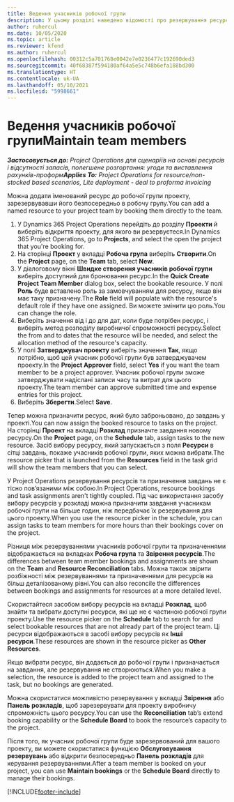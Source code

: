 ```yaml
---
title: Ведення учасників робочої групи
description: У цьому розділі наведено відомості про резервування ресурсів для робочих груп проекту та призначення їх завдань.
author: ruhercul
ms.date: 10/05/2020
ms.topic: article
ms.reviewer: kfend
ms.author: ruhercul
ms.openlocfilehash: 00312c5a701768e0042e7e0236477c192690ded3
ms.sourcegitcommit: 40f68387f594180af64a5e5c748b6efa188bd300
ms.translationtype: HT
ms.contentlocale: uk-UA
ms.lasthandoff: 05/10/2021
ms.locfileid: "5998661"
---
```

# <a name="maintain-team-members"></a><span data-ttu-id="382b2-103">Ведення учасників робочої групи</span><span class="sxs-lookup"><span data-stu-id="382b2-103">Maintain team members</span></span>

<span data-ttu-id="382b2-104">_**Застосовується до:** Project Operations для сценаріїв на основі ресурсів і відсутності запасів, полегшене розгортання: угоди та виставлення рахунків-проформ_</span><span class="sxs-lookup"><span data-stu-id="382b2-104">_**Applies To:** Project Operations for resource/non-stocked based scenarios, Lite deployment - deal to proforma invoicing_</span></span>

<span data-ttu-id="382b2-105">Можна додати іменований ресурс до робочої групи проекту, зарезервувавши його безпосередньо в робочу групу.</span><span class="sxs-lookup"><span data-stu-id="382b2-105">You can add a named resource to your project team by booking them directly to the team.</span></span>

1. <span data-ttu-id="382b2-106">У Dynamics 365 Project Operations перейдіть до розділу **Проекти** й виберіть відкриття проекту, для якого ви резервуєтеся.</span><span class="sxs-lookup"><span data-stu-id="382b2-106">In Dynamics 365 Project Operations, go to **Projects**, and select the open the project that you're booking for.</span></span>
2. <span data-ttu-id="382b2-107">На сторінці **Проект** у вкладці **Робоча група** виберіть **Створити**.</span><span class="sxs-lookup"><span data-stu-id="382b2-107">On the **Project** page, on the **Team** tab, select **New**.</span></span> 
3. <span data-ttu-id="382b2-108">У діалоговому вікні **Швидке створення учасників робочої групи** виберіть доступний для бронювання ресурс.</span><span class="sxs-lookup"><span data-stu-id="382b2-108">In the **Quick Create Project Team Member** dialog box, select the bookable resource.</span></span> <span data-ttu-id="382b2-109">У полі **Роль** буде вставлено роль за замовчуванням для ресурсу, якщо він має таку призначену.</span><span class="sxs-lookup"><span data-stu-id="382b2-109">The **Role** field will populate with the resource's default role if they have one assigned.</span></span> <span data-ttu-id="382b2-110">Ви можете змінити цю роль.</span><span class="sxs-lookup"><span data-stu-id="382b2-110">You can change the role.</span></span> 
4. <span data-ttu-id="382b2-111">Виберіть значення від і до для дат, коли буде потрібен ресурс, і виберіть метод розподілу виробничої спроможності ресурсу.</span><span class="sxs-lookup"><span data-stu-id="382b2-111">Select the from and to dates that the resource will be needed, and select the allocation method of the resource's capacity.</span></span> 
5. <span data-ttu-id="382b2-112">У полі **Затверджувач проекту** виберіть значення **Так**, якщо потрібно, щоб цей учасник робочої групи був затверджувачем проекту.</span><span class="sxs-lookup"><span data-stu-id="382b2-112">In the **Project Approver** field, select **Yes** if you want the team member to be a project approver.</span></span> <span data-ttu-id="382b2-113">Учасник робочої групи зможе затверджувати надіслані записи часу та витрат для цього проекту.</span><span class="sxs-lookup"><span data-stu-id="382b2-113">The team member can approve submitted time and expense entries for this project.</span></span> 
6. <span data-ttu-id="382b2-114">Виберіть **Зберегти**.</span><span class="sxs-lookup"><span data-stu-id="382b2-114">Select **Save**.</span></span>

<span data-ttu-id="382b2-115">Тепер можна призначити ресурс, який було заброньовано, до завдань у проекті.</span><span class="sxs-lookup"><span data-stu-id="382b2-115">You can now assign the booked resource to tasks on the project.</span></span> <span data-ttu-id="382b2-116">На сторінці **Проект** на вкладці **Розклад** призначте завдання новому ресурсу.</span><span class="sxs-lookup"><span data-stu-id="382b2-116">On the **Project** page, on the **Schedule** tab, assign tasks to the new resource.</span></span> <span data-ttu-id="382b2-117">Засіб вибору ресурсу, який запускається з поля **Ресурси** в сітці завдань, покаже учасників робочої групи, яких можна вибрати.</span><span class="sxs-lookup"><span data-stu-id="382b2-117">The resource picker that is launched from the **Resources** field in the task grid will show the team members that you can select.</span></span>


<span data-ttu-id="382b2-118">У Project Operations резервування ресурсів та призначення завдань не є тісно пов’язаними між собою.</span><span class="sxs-lookup"><span data-stu-id="382b2-118">In Project Operations, resource bookings and task assignments aren't tightly coupled.</span></span> <span data-ttu-id="382b2-119">Під час використання засобу вибору ресурсів у розкладі можна призначити завдання учасникам робочої групи на більше годин, ніж передбачає їх резервування для цього проекту.</span><span class="sxs-lookup"><span data-stu-id="382b2-119">When you use the resource picker in the schedule, you can assign tasks to team members for more hours than their bookings cover on the project.</span></span>

<span data-ttu-id="382b2-120">Різниця між резервуваннями учасників робочої групи та призначеннями відображається на вкладках **Робоча група** та **Звірення ресурсів**.</span><span class="sxs-lookup"><span data-stu-id="382b2-120">The differences between team member bookings and assignments are shown on the **Team** and **Resource Reconciliation** tabs.</span></span> <span data-ttu-id="382b2-121">Можна також звірити розбіжності між резервуваннями та призначеннями для ресурсів на більш деталізованому рівні.</span><span class="sxs-lookup"><span data-stu-id="382b2-121">You can also reconcile the differences between bookings and assignments for resources at a more detailed level.</span></span>

<span data-ttu-id="382b2-122">Скористайтеся засобом вибору ресурсів на вкладці **Розклад**, щоб знайти та вибрати доступні ресурси, які ще не є частиною робочої групи проекту.</span><span class="sxs-lookup"><span data-stu-id="382b2-122">Use the resource picker on the **Schedule** tab to search for and select bookable resources that are not already part of the project team.</span></span> <span data-ttu-id="382b2-123">Ці ресурси відображаються в засобі вибору ресурсів як **Інші ресурси**.</span><span class="sxs-lookup"><span data-stu-id="382b2-123">These resources are shown in the resource picker as **Other Resources**.</span></span>

<span data-ttu-id="382b2-124">Якщо вибрати ресурс, він додається до робочої групи і призначається на завдання, але резервування не створюються.</span><span class="sxs-lookup"><span data-stu-id="382b2-124">When you make a selection, the resource is added to the project team and assigned to the task, but no bookings are generated.</span></span>

<span data-ttu-id="382b2-125">Можна скористатися можливістю резервування у вкладці **Звірення** або **Панель розкладів**, щоб зарезервувати для проекту виробничу спроможність цього ресурсу.</span><span class="sxs-lookup"><span data-stu-id="382b2-125">You can use the **Reconciliation** tab’s extend booking capability or the **Schedule Board** to book the resource’s capacity to the project.</span></span>

<span data-ttu-id="382b2-126">Після того, як учасник робочої групи буде зарезервований для вашого проекту, ви можете скористатися функцією **Обслуговування резервувань** або відкрити безпосередньо **Панель розкладів** для керування резервуваннями.</span><span class="sxs-lookup"><span data-stu-id="382b2-126">After a team member is booked on your project, you can use **Maintain bookings** or the **Schedule Board** directly to manage their bookings.</span></span>


[!INCLUDE[footer-include](../includes/footer-banner.md)]